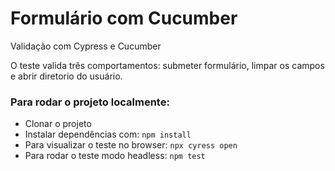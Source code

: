 # Formulário com Cucumber  
Validação com Cypress e Cucumber      

O teste valida três comportamentos: submeter formulário, limpar os campos e abrir diretorio do usuário.

### Para rodar o projeto localmente:   

*  Clonar o projeto 
*  Instalar dependências com: `npm install`  
*  Para visualizar o teste no browser: `npx cyress open`  
*  Para rodar o teste modo headless: `npm test`    
